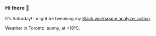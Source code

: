 ### Hi there :wave:

It's Saturday! I might be tweaking my [Slack workspace analyzer action](https://github.com/bewuethr/slack-analyzer).

Weather in Toronto: sunny, at +18°C.
